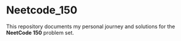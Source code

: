 # Neetcode_150
This repository documents my personal journey and solutions for the **NeetCode 150** problem set.

